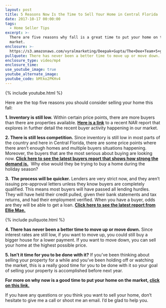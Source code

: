 ```yaml
---
layout: post
title: 5 Reasons Now Is the Time to Sell Your Home in Central Florida
date: 2017-10-17 00:00:00
tags:
  - Home Seller Tips
excerpt: >-
  There are five reasons why fall is a great time to put your home on the
  market.
enclosure: >-
  https://s3.amazonaws.com/vyralmarketing/Deepak+Gupta/The+Dee+Team+5+great+reasons+to+list+your+home+this+fall.mp4
pullquote: There has never been a better time to move up or move down.
enclosure_type: video/mp4
enclosure_time:
use_youtube_image: true
youtube_alternate_image:
youtube_code: bMtko2PKHv4
---
```



{% include youtube.html %}

Here are the top five reasons you should consider selling your home this fall:

**1. Inventory is still low.** Within certain price points, there are more buyers than there are properties available. **[Here is a link](https://www.nar.realtor/research-and-statistics/housing-statistics/existing-home-sales)** to a recent NAR report that explores in further detail the recent buyer activity happening in our market.

**2. There is still less competition.** Since inventory is still low in most parts of the country and here in Central Florida, there are some price points where there aren’t enough homes and multiple buyers situations happening. Moreover, the buyers that are the most serious about buying are looking now. **[Click here to see the latest buyers report that shows how strong the demand is.](https://www.nar.realtor/reports/realtors-confidence-index)**&nbsp; Why else would they be trying to buy a home during the holiday season?

**3. &nbsp;The process will be quicker.** Lenders are very strict now, and they aren’t issuing pre-approval letters unless they know buyers are completely qualified. This means most buyers will have passed all lending hurdles. They will have held their credit pulled, given their bank statements and tax returns, and had their employment verified. When you have a buyer, odds are they will be able to get a loan. **[Click here to see the latest report from Ellie Mae.](https://cdn.elliemae.com/origination-insight-reports/Ellie_Mae_OIR_JULY2017.pdf)**

{% include pullquote.html %}

**4. There has never been a better time to move up or move down.** Since interest rates are still low, if you want to move up, you could still buy a bigger house for a lower payment. If you want to move down, you can sell your home at the highest possible price.

**5. Isn’t it time for you to be done with it?** If you’ve been thinking about selling your property for a while and you’ve been holding off or watching the market, this is a really good time for you to be done with it so your goal of selling your property is accomplished before next year.

**For more on why now is a good time to put your home on the market, [click on this link.](http://www.simplifyingthemarket.com/en/2017/09/18/5-reasons-to-sell-this-fall-2/?a=323701-ea9cfdf9d119bc9a1cd75b3509ec10e4)**

If you have any questions or you think you want to sell your home, don’t hesitate to give me a call or shoot me an email. I’d be glad to help you.